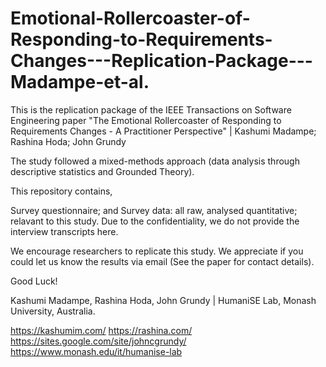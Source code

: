 # Emotional-Rollercoaster-of-Responding-to-Requirements-Changes---Replication-Package---Madampe-et-al.

This is the replication package of the IEEE Transactions on Software Engineering paper "The Emotional Rollercoaster of Responding to Requirements Changes - A Practitioner Perspective" | Kashumi Madampe; Rashina Hoda; John Grundy

The study followed a mixed-methods approach (data analysis through descriptive statistics and Grounded Theory).

This repository contains,

Survey questionnaire; and
Survey data: all raw, analysed quantitative; relavant to this study.
Due to the confidentiality, we do not provide the interview transcripts here.

We encourage researchers to replicate this study. We appreciate if you could let us know the results via email (See the paper for contact details).

Good Luck!

Kashumi Madampe, Rashina Hoda, John Grundy | HumaniSE Lab, Monash University, Australia.

https://kashumim.com/ https://rashina.com/ https://sites.google.com/site/johncgrundy/ https://www.monash.edu/it/humanise-lab
